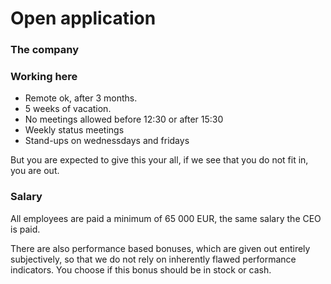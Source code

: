 
# Open application

### The company


### Working here
* Remote ok, after 3 months.
* 5 weeks of vacation.
* No meetings allowed before 12:30 or after 15:30
* Weekly status meetings
* Stand-ups on wednessdays and fridays

But you are expected to give this your all, if we see that you do not fit in, you are out.


### Salary
All employees are paid a minimum of 65 000 EUR, the same salary the CEO is paid.

There are also performance based bonuses, which are given out entirely subjectively, so that we do not rely on inherently flawed performance indicators. You choose if this bonus should be in stock or cash.